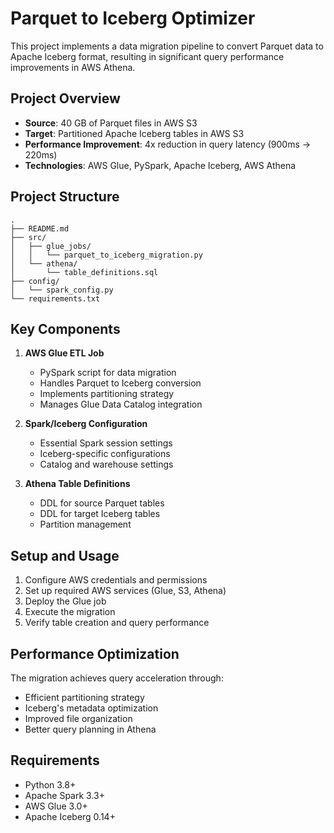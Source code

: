 # Parquet to Iceberg Optimizer

This project implements a data migration pipeline to convert Parquet data to Apache Iceberg format, resulting in significant query performance improvements in AWS Athena.

## Project Overview

- **Source**: 40 GB of Parquet files in AWS S3
- **Target**: Partitioned Apache Iceberg tables in AWS S3
- **Performance Improvement**: 4x reduction in query latency (900ms → 220ms)
- **Technologies**: AWS Glue, PySpark, Apache Iceberg, AWS Athena

## Project Structure

```
.
├── README.md
├── src/
│   ├── glue_jobs/
│   │   └── parquet_to_iceberg_migration.py
│   └── athena/
│       └── table_definitions.sql
├── config/
│   └── spark_config.py
└── requirements.txt
```

## Key Components

1. **AWS Glue ETL Job**
   - PySpark script for data migration
   - Handles Parquet to Iceberg conversion
   - Implements partitioning strategy
   - Manages Glue Data Catalog integration

2. **Spark/Iceberg Configuration**
   - Essential Spark session settings
   - Iceberg-specific configurations
   - Catalog and warehouse settings

3. **Athena Table Definitions**
   - DDL for source Parquet tables
   - DDL for target Iceberg tables
   - Partition management

## Setup and Usage

1. Configure AWS credentials and permissions
2. Set up required AWS services (Glue, S3, Athena)
3. Deploy the Glue job
4. Execute the migration
5. Verify table creation and query performance

## Performance Optimization

The migration achieves query acceleration through:
- Efficient partitioning strategy
- Iceberg's metadata optimization
- Improved file organization
- Better query planning in Athena

## Requirements

- Python 3.8+
- Apache Spark 3.3+
- AWS Glue 3.0+
- Apache Iceberg 0.14+